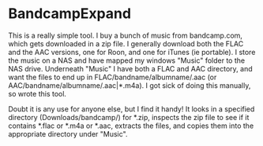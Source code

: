 # BandcampExpand

This is a really simple tool. I buy a bunch of music from bandcamp.com, which gets downloaded in a zip file. I generally download both the FLAC and the AAC versions, one for Roon, and one for iTunes (ie portable). I store the music on a NAS and have mapped my windows "Music" folder to the NAS drive. Underneath "Music" I have both a FLAC and AAC directory, and want the files to end up in FLAC/bandname/albumname/.aac (or AAC/bandname/albumname/.aac|*.m4a). I got sick of doing this manually, so wrote this tool.

Doubt it is any use for anyone else, but I find it handy! It looks in a specified directory (Downloads/bandcamp/) for *.zip, inspects the zip file to see if it contains *.flac or *.m4a or *.aac, extracts the files, and copies them into the appropriate directory under "Music".

